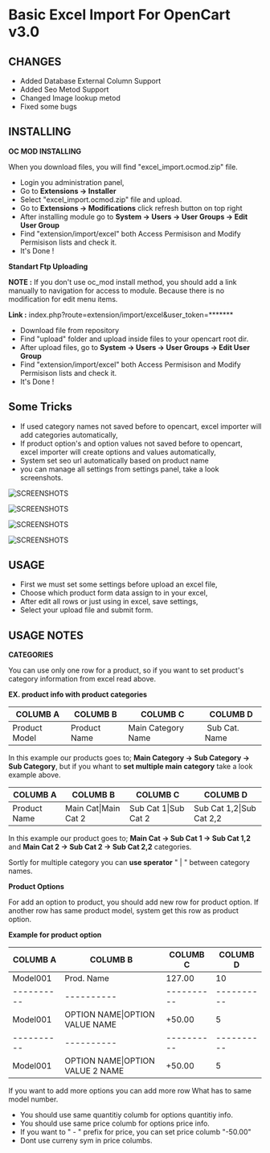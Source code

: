 # Basic Excel Import For OpenCart v3.0


## CHANGES

* Added Database External Column Support
* Added Seo Metod Support
* Changed Image lookup metod
* Fixed some bugs

## INSTALLING

**OC MOD INSTALLING**

When you download files, you will find "excel_import.ocmod.zip" file.

* Login you administration panel,
* Go to **Extensions -> Installer**
* Select "excel_import.ocmod.zip" file and upload.
* Go to **Extensions -> Modifications** click refresh button on top right
* After installing module go to **System -> Users -> User Groups -> Edit User Group**
* Find "extension/import/excel" both Access Permisison and Modify Permisison lists and check it.
* It's Done !

**Standart Ftp Uploading**

**NOTE :** If you don't use oc_mod install method, you should add a link manually to navigation for access to module. Because there is no modification for edit menu items.

**Link :** index.php?route=extension/import/excel&user_token=*******

* Download file from repository
* Find "upload" folder and upload inside files to your opencart root dir.
* After upload files, go to **System -> Users -> User Groups -> Edit User Group**
* Find "extension/import/excel" both Access Permisison and Modify Permisison lists and check it.
* It's Done !

## Some Tricks

* If used category names not saved before to opencart, excel importer will add categories automatically,
* If product option's and option values not saved before to opencart, excel importer will create options and values automatically,
* System set seo url automatically based on product name
* you can manage all settings from settings panel, take a look screenshots.

![SCREENSHOTS](https://emreacar.com.tr/sources/2.png)

![SCREENSHOTS](https://emreacar.com.tr/sources/5.png)

![SCREENSHOTS](https://emreacar.com.tr/sources/1.png)

![SCREENSHOTS](https://emreacar.com.tr/sources/4.png)




## USAGE

* First we must set some settings before upload an excel file,
* Choose which product form data assign to in your excel,
* After edit all rows or just using in excel, save settings,
* Select your upload file and submit form.

## USAGE NOTES

**CATEGORIES**

You can use only one row for a product, so if you want to set product's category information from excel read above.

**EX. product info with product categories**


| COLUMB A | COLUMB B | COLUMB C | COLUMB D |
|----------|----------|----------|----------|
|Product Model | Product Name | Main Category Name | Sub Cat. Name | Sub Cat. 2 Name |


In this example our products goes to; **Main Category -> Sub Category -> Sub Category**, but if you whant to **set multiple main category** take a look example above.



| COLUMB A | COLUMB B | COLUMB C | COLUMB D |
|----------|----------|----------|----------|
|Product Name | Main Cat\|Main Cat 2 | Sub Cat 1\|Sub Cat 2 | Sub Cat 1,2\|Sub Cat 2,2|


In this example our product goes to; **Main Cat -> Sub Cat 1 -> Sub Cat 1,2** and **Main Cat 2 -> Sub Cat 2 -> Sub Cat 2,2** categories.

Sortly for multiple category you can **use sperator** " | " between category names.


**Product Options**

For add an option to product, you should add new row for product option. If another row has same product model, system get this row as product option.

**Example for product option**

| COLUMB A | COLUMB B | COLUMB C | COLUMB D |
|----------|----------|----------|----------|
| Model001 | Prod. Name | 127.00 | 10       |
|----------|----------|----------|----------|
| Model001 |  OPTION NAME\|OPTION VALUE NAME | +50.00   | 5 |
|----------|----------|----------|----------|
| Model001 | OPTION NAME\|OPTION VALUE 2 NAME  | +50.00   | 5 |


If you want to add more options you can add more row What has to same model number.

* You should use same quantitiy columb for options quantitiy info.
* You should use same price columb for options price info.
* If you want to " - " prefix for price, you can set price columb "-50.00"
* Dont use curreny sym in price columbs.